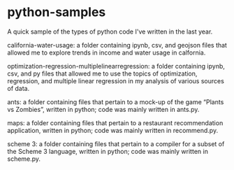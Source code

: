 # python-samples
A quick sample of the types of python code I've written in the last year.

california-water-usage: a folder containing ipynb, csv, and geojson files that allowed me to explore trends in income and water usage in calfornia.

optimization-regression-multiplelinearregression: a folder containing ipynb, csv, and py files that allowed me to use the topics of optimization, regression, and multiple linear regression in my analysis of various sources of data.

ants: a folder containing files that pertain to a mock-up of the game “Plants vs Zombies”, written in python; code was mainly written in ants.py.

maps: a folder containing files that pertain to a restaurant recommendation application, written in python; code was mainly written in recommend.py.

scheme 3: a folder containing files that pertain to a compiler for a subset of the Scheme 3 language, written in python; code was mainly written in scheme.py.
